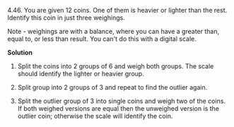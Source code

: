 4.46. You are given 12 coins. One of them is heavier or lighter than the rest. Identify this coin
in just three weighings.

Note - weighings are with a balance, where you can have a greater than, equal to, or less than result. You can't do this with a digital scale.

**Solution**

1. Split the coins into 2 groups of 6 and weigh both groups. The scale should identify the lighter  or heavier group.

2. Split group into 2 groups of 3 and repeat to find the outlier again.

3. Split the outlier group of 3 into single coins and weigh two of the coins. If both weighed versions are equal
then the unweighed version is the outlier coin; otherwise the scale will identify the coin.
